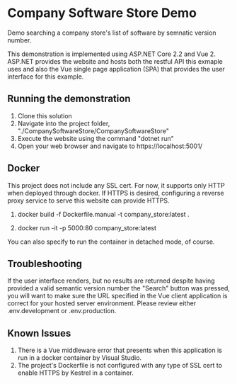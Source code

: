 # Company Software Store Demo
Demo searching a company store's list of software by semnatic version number.

This demonstration is implemented using ASP.NET Core 2.2 and Vue 2. ASP.NET provides the website and hosts both the restful API this exmaple uses and also the Vue single page application (SPA) that provides the user interface for this example.

## Running the demonstration
1. Clone this solution
2. Navigate into the project folder, "./CompanySoftwareStore/CompanySoftwareStore"
3. Execute the website using the command "dotnet run"
4. Open your web browser and navigate to https://localhost:5001/

## Docker
This project does not include any SSL cert. For now, it supports only HTTP when deployed through docker. If HTTPS is desired, configuring a reverse proxy service to serve this website can provide HTTPS.

1. docker build -f Dockerfile.manual -t company_store:latest .

2. docker run -it -p 5000:80 company_store:latest

You can also specify to run the container in detached mode, of course.


## Troubleshooting
If the user interface renders, but no results are returned despite having provided a valid semantic version number the "Search" button was pressed, you will want to make sure the URL specified in the Vue client application is correct for your hosted server environment. Please review either .env.development or .env.production.

## Known Issues
1. There is a Vue middleware error that presents when this application is run in a docker container by Visual Studio.
2. The project's Dockerfile is not configured with any type of SSL cert to enable HTTPS by Kestrel in a container.
